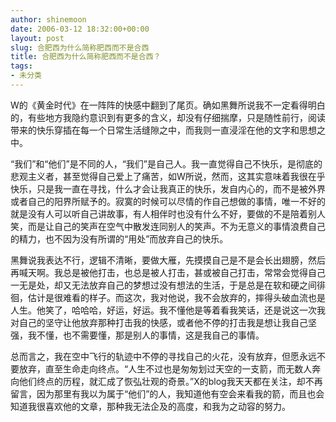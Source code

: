 ```yaml
---
author: shinemoon
date: 2006-03-12 18:32:00+00:00
layout: post
slug: 合肥西为什么简称肥西而不是合西
title: 合肥西为什么简称肥西而不是合西？
tags:
- 未分类
---
```


W的《黄金时代》在一阵阵的快感中翻到了尾页。确如黑舞所说我不一定看得明白的，有些地方我隐约意识到有更多的含义，却没有仔细揣摩，只是随性前行，阅读带来的快乐穿插在每一个日常生活缝隙之中，而我则一直浸淫在他的文字和思想之中。  
  
“我们”和“他们”是不同的人，“我们”是自己人。我一直觉得自己不快乐，是彻底的悲观主义者，甚至觉得自己爱上了痛苦，如W所说，然而，这其实意味着我很在乎快乐，只是我一直在寻找，什么才会让我真正的快乐，发自内心的，而不是被外界或者自己的阳界所赋予的。寂寞的时候可以尽情的作自己想做的事情，唯一不好的就是没有人可以听自己讲故事，有人相伴时也没有什么不好，要做的不是陪着别人笑，而是让自己的笑声在空气中散发连同别人的笑声。不为无意义的事情浪费自己的精力，也不因为没有所谓的“用处”而放弃自己的快乐。  
  
黑舞说我表达不行，逻辑不清晰，要做大雁，先摸摸自己是不是会长出翅膀，然后再喊天啊。我总是被他打击，也总是被人打击，甚或被自己打击，常常会觉得自己一无是处，却又无法放弃自己的梦想过没有想法的生活，于是总是在软和硬之间徘徊，估计是很难看的样子。而这次，我对他说，我不会放弃的，摔得头破血流也是人生。他笑了，哈哈哈，好运，好运。我不懂他是等着看我笑话，还是说这一次我对自己的坚守让他放弃那种打击我的快感，或者他不停的打击我是想让我自己坚强，我不懂，也不需要懂，那是别人的事情，这是我自己的事情。  
  
总而言之，我在空中飞行的轨迹中不停的寻找自己的火花，没有放弃，但愿永远不要放弃，直至生命走向终点。“人生不过也是匆匆划过天空的一支箭，而无数人奔向他们终点的历程，就汇成了恢弘壮观的奇景。”X的blog我天天都在关注，却不再留言，因为那里有我以为属于“他们”的人，我知道他有空会来看我的箭，而且也会知道我很喜欢他的文章，那种我无法企及的高度，和我为之动容的努力。  

